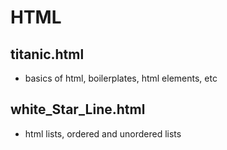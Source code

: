 # HTML
## titanic.html
<ul>
<li>basics of html, boilerplates, html elements, etc</li>
</ul>

## white_Star_Line.html
<ul>
<li>html lists, ordered and unordered lists</li>
</ul>
